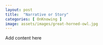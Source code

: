 ```yaml
---
layout: post
title:  "Narrative or Story"
categories: [ OnKnowing ]
image: assets/images/great-horned-owl.jpg
---
```

Add content here